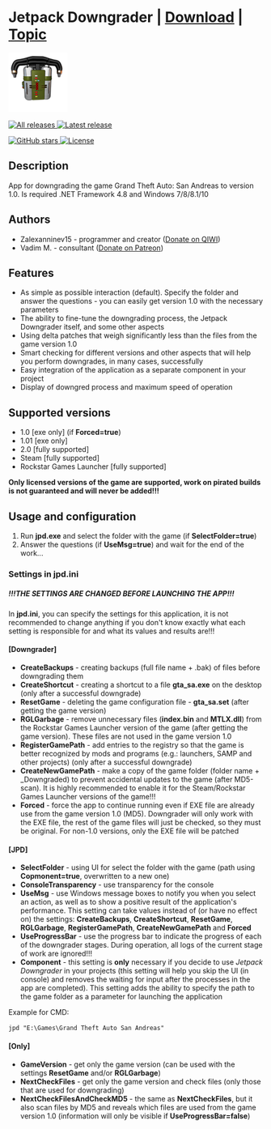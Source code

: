 # Jetpack Downgrader | [Download](https://github.com/Zalexanninev15/Jetpack-Downgrader/releases/latest) | [Topic](https://gtaforums.com/topic/969056-jetpack-downgrader)
![alt](https://github.com/Zalexanninev15/Jetpack-Downgrader/raw/main/logo.png)

<p>
<a href="https://github.com/Zalexanninev15/Jetpack-Downgrader/releases" target="_blank">
      <img alt="All releases" src="https://img.shields.io/github/downloads/Zalexanninev15/Jetpack-Downgrader/total.svg?style=for-the-badge&logo=github" />
    </a>    
<a href="https://github.com/Zalexanninev15/Jetpack-Downgrader/releases/latest" target="_blank">
      <img alt="Latest release" src="https://img.shields.io/github/downloads/Zalexanninev15/Jetpack-Downgrader/latest/total.svg?style=for-the-badge&logo=github" />
    </a>    
</p>
<p>
<a href="https://github.com/Zalexanninev15/Jetpack-Downgrader/stargazers" target="_blank">
      <img alt="GitHub stars" src="https://img.shields.io/github/stars/Zalexanninev15/Jetpack-Downgrader.svg?style=for-the-badge&logo=github" />
<a href="https://github.com/Zalexanninev15/Jetpack-Downgrader/blob/master/LICENSE">
      <img alt="License" src="https://img.shields.io/github/license/Zalexanninev15/Jetpack-Downgrader.svg?style=for-the-badge&logo=github" />
</a>
</p>

## Description

App for downgrading the game Grand Theft Auto: San Andreas to version 1.0. 
Is required .NET Framework 4.8 and Windows 7/8/8.1/10

## Authors

* Zalexanninev15 - programmer and creator ([Donate on QIWI](https://qiwi.com/n/ZALEXANNINEV15))
* Vadim M. - consultant ([Donate on Patreon](https://www.patreon.com/NationalPepper))

## Features

* As simple as possible interaction (default). Specify the folder and answer the questions - you can easily get version 1.0 with the necessary parameters
* The ability to fine-tune the downgrading process, the Jetpack Downgrader itself, and some other aspects
* Using delta patches that weigh significantly less than the files from the game version 1.0
* Smart checking for different versions and other aspects that will help you perform downgrades, in many cases, successfully
* Easy integration of the application as a separate component in your project
* Display of downgred process and maximum speed of operation

## Supported versions

* 1.0 [exe only] (if **Forced=true**)
* 1.01 [exe only] 
* 2.0 [fully supported]
* Steam [fully supported]
* Rockstar Games Launcher [fully supported]

**Only licensed versions of the game are supported, work on pirated builds is not guaranteed and will never be added!!!**

## Usage and configuration

1. Run **jpd.exe** and select the folder with the game (if **SelectFolder=true**)
2. Answer the questions (if **UseMsg=true**) and wait for the end of the work...
### Settings in jpd.ini

##### !!!THE SETTINGS ARE CHANGED BEFORE LAUNCHING THE APP!!!

In **jpd.ini**, you can specify the settings for this application, it is not recommended to change anything if you don't know exactly what each setting is responsible for and what its values and results are!!!


#### [Downgrader]

* **CreateBackups** - creating backups (full file name + .bak) of files before downgrading them
* **CreateShortcut** - creating a shortcut to a file **gta_sa.exe** on the desktop (only after a successful downgrade)
* **ResetGame** - deleting the game configuration file - **gta_sa.set** (after getting the game version)
 * **RGLGarbage** - remove unnecessary files (**index.bin** and **MTLX.dll**) from the Rockstar Games Launcher version of the game (after getting the game version). These files are not used in the game version 1.0
* **RegisterGamePath** - add entries to the registry so that the game is better recognized by mods and programs (e.g.: launchers, SAMP and other projects) (only after a successful downgrade)
* **CreateNewGamePath** - make a copy of the game folder (folder name + _Downgraded) to prevent accidental updates to the game (after MD5-scan). It is highly recommended to enable it for the Steam/Rockstar Games Launcher versions of the game!!!
* **Forced** - force the app to continue running even if EXE file are already use from the game version 1.0 (MD5). Downgrader will only work with the EXE file, the rest of the game files will just be checked, so they must be original. For non-1.0 versions, only the EXE file will be patched

#### [JPD]

* **SelectFolder** - using UI for select the folder with the game (path using **Copmonent=true**, overwritten to a new one)
* **ConsoleTransparency** - use transparency for the console
* **UseMsg** - use Windows message boxes to notify you when you select an action, as well as to show a positive result of the application's performance. This setting can take values instead of (or have no effect on) the settings: **CreateBackups**, **CreateShortcut**, **ResetGame**, **RGLGarbage**, **RegisterGamePath**,  **CreateNewGamePath** and **Forced** 
* **UseProgressBar** - use the progress bar to indicate the progress of each of the downgrader stages. During operation, all logs of the current stage of work are ignored!!!
* **Component** - this setting is **only** necessary if you decide to use *Jetpack Downgrader* in your projects (this setting will help you skip the UI (in console) and removes the waiting for input after the processes in the app are completed). This setting adds the ability to specify the path to the game folder as a parameter for launching the application

 Example for CMD: 

  ```shell
jpd "E:\Games\Grand Theft Auto San Andreas"
  ```

#### [Only]

* **GameVersion** - get only the game version (can be used with the settings **ResetGame** and/or **RGLGarbage**)
* **NextCheckFiles** - get only the game version and check files (only those that are used for downgrading)
* **NextCheckFilesAndCheckMD5** - the same as **NextCheckFiles**, but it also scan files by MD5 and reveals which files are used from the game version 1.0 (information will only be visible if **UseProgressBar=false**)
